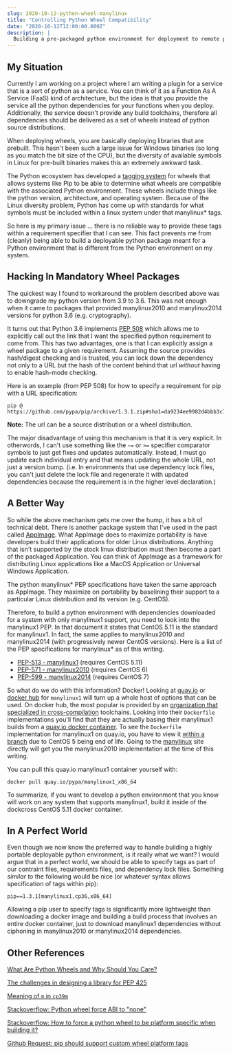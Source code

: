 ```yaml
---
slug: 2020-10-12-python-wheel-manylinux
title: "Controlling Python Wheel Compatibility"
date: "2020-10-12T12:00:00.000Z"
description: |
  Building a pre-packaged python environment for deployment to remote python services.
---
```


## My Situation

Currently I am working on a project where I am writing a plugin for a service that is a sort of python as a service. You can think of it as a Function As A Service (FaaS) kind of architecture, but the idea is that you provide the service all the python dependencies for your functions when you deploy. Additionally, the service doesn't provide any build toolchains, therefore all dependencies should be delivered as a set of wheels instead of python source distributions.

<!--truncate-->

When deploying wheels, you are basically deploying libraries that are prebuilt. This hasn't been such a large issue for Windows binaries (so long as you match the bit size of the CPU), but the diversity of available symbols in Linux for pre-built binaries makes this an extremely awkward task.

The Python ecosystem has developed a [tagging system](https://www.python.org/dev/peps/pep-0425/) for wheels that allows systems like Pip to be able to determine what wheels are compatible with the associated Python environment. These wheels include things like the python version, architecture, and operating system. Because of the Linux diversity problem, Python has come up with standards for what symbols must be included within a linux system under that manylinux\* tags.

So here is my primary issue ... there is no reliable way to provide these tags within a requirement specifier that I can see. This fact prevents me from (cleanly) being able to build a deployable python package meant for a Python environment that is different from the Python environment on my system.

## Hacking In Mandatory Wheel Packages

The quickest way I found to workaround the problem described above was to downgrade my python version from 3.9 to 3.6. This was not enough when it came to packages that provided manylinux2010 and manylinux2014 versions for python 3.6 (e.g. cryptography).

It turns out that Python 3.6 implements [PEP 508](https://www.python.org/dev/peps/pep-0508/) which allows me to explicitly call out the link that I want the specified python requirement to come from. This has two advantages, one is that I can explicitly assign a wheel package to a given requirement. Assuming the source provides hash/digest checking and is trusted, you can lock down the dependency not only to a URL but the hash of the content behind that url _without_ having to enable hash-mode checking.

Here is an example (from PEP 508) for how to specify a requirement for pip with a URL specification:

```
pip @ https://github.com/pypa/pip/archive/1.3.1.zip#sha1=da9234ee9982d4bbb3c72346a6de940a148ea686
```

**Note:** The url can be a source distribution or a wheel distribution.

The major disadvantage of using this mechanism is that it is very explicit. In otherwords, I can't use something like the `~=` or `>=` specifier comparator symbols to just get fixes and updates automatically. Instead, I must go update each individual entry and that means updating the whole URL, not just a version bump. (i.e. In environments that use dependency lock files, you can't just delete the lock file and regenerate it with updated dependencies because the requirement is in the higher level declaration.)

## A Better Way

So while the above mechanism gets me over the hump, it has a bit of technical debt. There is another package system that I've used in the past called [AppImage](https://appimage.org/). What AppImage does to maximize portability is have developers build their applications for older Linux distributions. Anything that isn't supported by the stock linux distribution must then become a part of the packaged Application. You can think of AppImage as a framework for distributing Linux applications like a MacOS Application or Universal Windows Application.

The python manylinux\* PEP specifications have taken the same approach as AppImage. They maximize on portability by baselining their support to a particular Linux distribution and its version (e.g. CentOS).

Therefore, to build a python environment with dependencies downloaded for a system with only manylinux1 support, you need to look into the manylinux1 PEP. In that document it states that CentOS 5.11 is the standard for manylinux1. In fact, the same applies to manylinux2010 and manylinux2014 (with progressively newer CentOS versions). Here is a list of the PEP specifications for manylinux\* as of this writing.

- [PEP-513 - manylinux1](https://www.python.org/dev/peps/pep-0513/) (requires CentOS 5.11)
- [PEP-571 - manylinux2010](https://www.python.org/dev/peps/pep-0571/) (requires CentOS 6)
- [PEP-599 - manylinux2014](https://www.python.org/dev/peps/pep-0599/) (requires CentOS 7)

So what do we do with this information? Docker! Looking at [quay.io](https://quay.io/) or [docker hub](https://hub.docker.com/) for `manylinux1` will turn up a whole host of options that can be used. On docker hub, the most popular is provided by an [organization that specialized in cross-compilation](https://github.com/dockcross/dockcross) toolchains. Looking into their `Dockerfile` implementations you'll find that they are actually basing their manylinux1 builds from a [quay.io docker container](https://quay.io/repository/pypa/manylinux1_x86_64). To see the `Dockerfile` implementation for manylinux1 on quay.io, you have to view it [within a branch](https://github.com/pypa/manylinux/tree/manylinux1) due to CentOS 5 being end of life. Going to the [manylinux](https://github.com/pypa/manylinux) site directly will get you the manylinux2010 implementation at the time of this writing.

You can pull this quay.io manylinux1 container yourself with:

```
docker pull quay.io/pypa/manylinux1_x86_64
```

To summarize, if you want to develop a python environment that you know will work on any system that supports manylinux1, build it inside of the dockcross CentOS 5.11 docker container.

## In A Perfect World

Even though we now know the preferred way to handle building a highly portable deployable python environment, is it really what we want? I would argue that in a perfect world, we should be able to specify tags as part of our contraint files, requirements files, and dependency lock files. Something _similar to_ the following would be nice (or whatever syntax allows specification of tags within pip):

```
pip==1.3.1[manylinux1,cp36,x86_64]
```

Allowing a pip user to specify tags is significantly more lightweight than downloading a docker image and building a build process that involves an entire docker container, just to download manylinux1 dependencies without ciphoning in manylinux2010 or manylinux2014 dependencies.

## Other References

[What Are Python Wheels and Why Should You Care?](https://realpython.com/python-wheels/#building-a-pure-python-wheel)

[The challenges in designing a library for PEP 425](https://snarky.ca/the-challenges-in-designing-a-library-for-pep-425/)

[Meaning of `m` in `cp39m`](https://docs.python.org/2.3/whatsnew/section-pymalloc.html)

[Stackoverflow: Python wheel force ABI to "none"](https://stackoverflow.com/questions/36020189/python-wheel-force-abi-to-none)

[Stackoverflow: How to force a python wheel to be platform specific when building it?](https://stackoverflow.com/questions/45150304/how-to-force-a-python-wheel-to-be-platform-specific-when-building-it)

[Github Request: pip should support custom wheel platform tags](https://github.com/pypa/pip/issues/2875)
